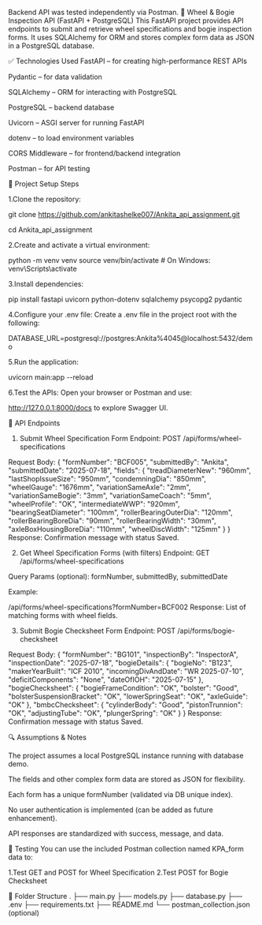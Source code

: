 Backend API was tested independently via Postman.
🚆 Wheel & Bogie Inspection API (FastAPI + PostgreSQL)
This FastAPI project provides API endpoints to submit and retrieve wheel specifications and bogie inspection forms. It uses SQLAlchemy for ORM and stores complex form data as JSON in a PostgreSQL database.

✅ Technologies Used
FastAPI – for creating high-performance REST APIs

Pydantic – for data validation

SQLAlchemy – ORM for interacting with PostgreSQL

PostgreSQL – backend database

Uvicorn – ASGI server for running FastAPI

dotenv – to load environment variables

CORS Middleware – for frontend/backend integration

Postman – for API testing

🚀 Project Setup Steps

1.Clone the repository:

git clone https://github.com/ankitashelke007/Ankita_api_assignment.git

cd Ankita_api_assignment

2.Create and activate a virtual environment:

python -m venv venv
source venv/bin/activate  # On Windows: venv\Scripts\activate

3.Install dependencies:

pip install fastapi uvicorn python-dotenv sqlalchemy psycopg2 pydantic

4.Configure your .env file:
Create a .env file in the project root with the following:

DATABASE_URL=postgresql://postgres:Ankita%4045@localhost:5432/demo

5.Run the application:

uvicorn main:app --reload

6.Test the APIs:
Open your browser or Postman and use:

http://127.0.0.1:8000/docs
to explore Swagger UI.

📄 API Endpoints
1. Submit Wheel Specification Form
Endpoint: POST /api/forms/wheel-specifications

Request Body:
{
  "formNumber": "BCF005",
  "submittedBy": "Ankita",
  "submittedDate": "2025-07-18",
  "fields": {
    "treadDiameterNew": "960mm",
    "lastShopIssueSize": "950mm",
    "condemningDia": "850mm",
    "wheelGauge": "1676mm",
    "variationSameAxle": "2mm",
    "variationSameBogie": "3mm",
    "variationSameCoach": "5mm",
    "wheelProfile": "OK",
    "intermediateWWP": "920mm",
    "bearingSeatDiameter": "100mm",
    "rollerBearingOuterDia": "120mm",
    "rollerBearingBoreDia": "90mm",
    "rollerBearingWidth": "30mm",
    "axleBoxHousingBoreDia": "110mm",
    "wheelDiscWidth": "125mm"
  }
}
Response: Confirmation message with status Saved.

2. Get Wheel Specification Forms (with filters)
Endpoint: GET /api/forms/wheel-specifications

Query Params (optional): formNumber, submittedBy, submittedDate

Example:

/api/forms/wheel-specifications?formNumber=BCF002
Response: List of matching forms with wheel fields.

3. Submit Bogie Checksheet Form
Endpoint: POST /api/forms/bogie-checksheet

Request Body:
{
  "formNumber": "BG101",
  "inspectionBy": "InspectorA",
  "inspectionDate": "2025-07-18",
  "bogieDetails": {
    "bogieNo": "B123",
    "makerYearBuilt": "ICF 2010",
    "incomingDivAndDate": "WR 2025-07-10",
    "deficitComponents": "None",
    "dateOfIOH": "2025-07-15"
  },
  "bogieChecksheet": {
    "bogieFrameCondition": "OK",
    "bolster": "Good",
    "bolsterSuspensionBracket": "OK",
    "lowerSpringSeat": "OK",
    "axleGuide": "OK"
  },
  "bmbcChecksheet": {
    "cylinderBody": "Good",
    "pistonTrunnion": "OK",
    "adjustingTube": "OK",
    "plungerSpring": "OK"
  }
}
Response: Confirmation message with status Saved.

🔍 Assumptions & Notes

The project assumes a local PostgreSQL instance running with database demo.

The fields and other complex form data are stored as JSON for flexibility.

Each form has a unique formNumber (validated via DB unique index).

No user authentication is implemented (can be added as future enhancement).

API responses are standardized with success, message, and data.

🧪 Testing
You can use the included Postman collection named KPA_form data to:

1.Test GET and POST for Wheel Specification
2.Test POST for Bogie Checksheet

📂 Folder Structure 
.
├── main.py
├── models.py
├── database.py
├── .env
├── requirements.txt
├── README.md
└── postman_collection.json (optional)

